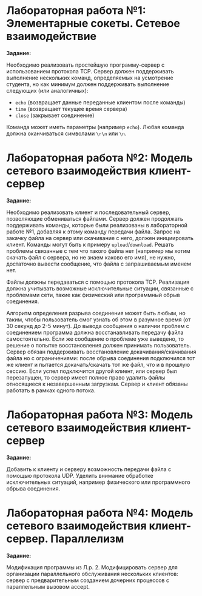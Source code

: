 # Лабораторная работа №1: Элементарные сокеты. Сетевое взаимодействие

**Задание:**

Необходимо реализовать простейшую программу-сервер с использованием протокола TCP. Сервер должен поддерживать выполнение нескольких команд, определяемых на усмотрение студента, но как минимум должен поддерживать выполнение следующих (или аналогичных):

- `echo` (возвращает данные переданные клиентом после команды)
- `time` (возвращает текущее время сервера)
- `close` (закрывает соединение)

Команда может иметь параметры (например `echo`). Любая команда должна оканчиваться символами `\r\n` или `\n`.

# Лабораторная работа №2: Модель сетевого взаимодействия клиент-сервер

**Задание:**

Необходимо реализовать клиент и последовательный сервер, позволяющие обмениваться файлами. Сервер должен продолжать поддерживать команды, которые были реализованы в лабораторной работе №1, добавляя к этому команду передачи файла. Запрос на закачку файла на сервер или скачивание с него, должен инициировать клиент. Команды могут быть к примеру `upload`/`download`. Решать проблемы связанные с тем что такого файла нет (например мы хотим скачать файл с сервера, но не знаем каково его имя), не нужно, достаточно вывести сообщение, что файла с запрашиваемым именем нет.

Файлы должны передаваться с помощью протокола TCP. Реализация должна учитывать возможные исключительные ситуации, связанные с проблемами сети, такие как физический или программный обрыв соединения.

Алгоритм определения разрыва соединения может быть любым, но таким, чтобы пользователь смог узнать об этом в разумное время (от 30 секунд до 2-5 минут). До вывода сообщения о наличии проблем с соединением программа должна восстанавливать передачу файла самостоятельно. Если же сообщение о проблеме уже выведено, то решение о попытке восстановления должен принимать пользователь. Сервер обязан поддерживать восстановление докачивания/скачивания файла но с ограничениями: после обрыва соединения подключился тот же клиент и пытается докачать/скачать тот же файл, что и в прошлую сессию. Если успел подключится другой клиент, или сервер был перезапущен, то сервер имеет полное право удалить файлы относящиеся к незавершенным загрузкам. Сервер и клиент обязаны работать в рамках одного потока.

# Лабораторная работа №3: Модель сетевого взаимодействия клиент-сервер

**Задание:**

Добавить к клиенту и серверу возможность передачи файла с помощью протокола UDP. Уделить внимание обработке исключительных ситуаций, например физического или программного обрыва соединения.

# Лабораторная работа №4: Модель сетевого взаимодействия клиент-сервер. Параллелизм

**Задание:**

Модификация программы из Л.р. 2. Модифицировать сервер для организации параллельного обслуживания нескольких клиентов: сервер с предварительным созданием дочерних процессов с параллельным вызовом accept.
